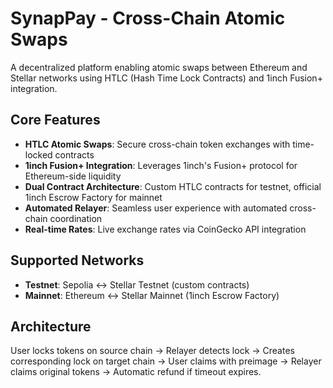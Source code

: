 # SynapPay - Cross-Chain Atomic Swaps

A decentralized platform enabling atomic swaps between Ethereum and Stellar networks using HTLC (Hash Time Lock Contracts) and 1inch Fusion+ integration.

## Core Features

- **HTLC Atomic Swaps**: Secure cross-chain token exchanges with time-locked contracts
- **1inch Fusion+ Integration**: Leverages 1inch's Fusion+ protocol for Ethereum-side liquidity
- **Dual Contract Architecture**: Custom HTLC contracts for testnet, official 1inch Escrow Factory for mainnet
- **Automated Relayer**: Seamless user experience with automated cross-chain coordination
- **Real-time Rates**: Live exchange rates via CoinGecko API integration

## Supported Networks

- **Testnet**: Sepolia ↔ Stellar Testnet (custom contracts)
- **Mainnet**: Ethereum ↔ Stellar Mainnet (1inch Escrow Factory)

## Architecture

User locks tokens on source chain → Relayer detects lock → Creates corresponding lock on target chain → User claims with preimage → Relayer claims original tokens → Automatic refund if timeout expires. 